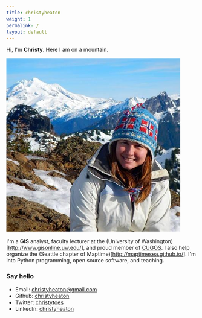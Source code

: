 ```yaml
---
title: christyheaton
weight: 1
permalink: /
layout: default
---
```


Hi, I'm **Christy**. Here I am on a mountain.

![christy](/images/Heaton.jpg)

I'm a **GIS** analyst, faculty lecturer at the (University of Washington)[http://www.gisonline.uw.edu/], and proud member of [CUGOS](cugos.org). I also help organize the (Seattle chapter of Maptime)[http://maptimesea.github.io/]. I'm into Python programming, open source software, and teaching.

### Say hello

* Email: [christyheaton@gmail.com](mailto:christyheaton@gmail.com)
* Github: [christyheaton](http://github.com/christyheaton)
* Twitter: [christytoes](http://twitter.com/christytoes)
* LinkedIn: [christyheaton](https://www.linkedin.com/in/christyheaton)
